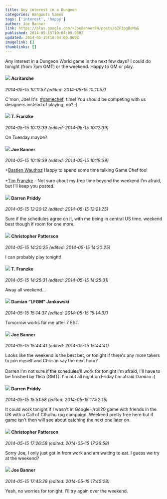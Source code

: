```yaml
---
title: Any interest in a Dungeon
categories: Hangouts Games
tags: ['interest', 'happy']
author: Joe Banner
link: https://plus.google.com/+JoeBanner84/posts/bZF3pgBeMaG
published: 2014-05-15T10:04:09.960Z
updated: 2014-05-15T10:04:09.960Z
imagelink: []
thumblinks: []
---
```


Any interest in a Dungeon World game in the next few days? I could do tonight (from 7pm GMT) or the weekend. Happy to GM or play.
<div id='comment z13kun5hzv3bulnai04cjhlokyrcvz3ahms0k'>
  <h4><img src='{{site.baseurl}}//images/avatars/110514403260264899558_photo.jpg'> Acritarche</h4>
      <p><cite>2014-05-15 10:11:57 (edited: 2014-05-15 10:11:57)</cite></p>
        <p>C&#39;mon, Joe! It&#39;s  <a rel="nofollow" class="ot-hashtag" href="https://plus.google.com/s/%23gamechef/posts">#gamechef</a>  time! You should be competing with us designers instead of playing, no? ;)</p>
</div>
        

<div id='comment z13kun5hzv3bulnai04cjhlokyrcvz3ahms0k'>
  <h4><img src='{{site.baseurl}}//images/avatars/110330901807759406775_photo.jpg'> T. Franzke</h4>
      <p><cite>2014-05-15 10:12:39 (edited: 2014-05-15 10:12:39)</cite></p>
        <p>On Tuesday maybe?</p>
</div>
        

<div id='comment z13kun5hzv3bulnai04cjhlokyrcvz3ahms0k'>
  <h4><img src='{{site.baseurl}}//images/avatars/103619294696451727396_photo.jpg'> Joe Banner</h4>
      <p><cite>2014-05-15 10:19:39 (edited: 2014-05-15 10:19:39)</cite></p>
        <p><span class="proflinkWrapper"><span class="proflinkPrefix">+</span><a class="proflink" href="https://plus.google.com/110514403260264899558" oid="110514403260264899558">Bastien Wauthoz</a></span> Happy to spend some time talking Game Chef too!<br /><br /><span class="proflinkWrapper"><span class="proflinkPrefix">+</span><a class="proflink" href="https://plus.google.com/110330901807759406775" oid="110330901807759406775">Tim Franzke</a></span> - Not sure about my free time beyond the weekend I&#39;m afraid, but I&#39;ll keep you posted.</p>
</div>
        

<div id='comment z13kun5hzv3bulnai04cjhlokyrcvz3ahms0k'>
  <h4><img src='{{site.baseurl}}//images/avatars/105875318948666656289_photo.jpg'> Darren Priddy</h4>
      <p><cite>2014-05-15 12:20:12 (edited: 2014-05-15 12:21:25)</cite></p>
        <p>Sure if the schedules agree on it, with me being in central US time.﻿ weekend best though if room for one more.</p>
</div>
        

<div id='comment z13kun5hzv3bulnai04cjhlokyrcvz3ahms0k'>
  <h4><img src='{{site.baseurl}}//images/avatars/115679865490833275084_photo.jpg'> Christopher Patterson</h4>
      <p><cite>2014-05-15 14:20:25 (edited: 2014-05-15 14:20:25)</cite></p>
        <p>I can probably play tonight!</p>
</div>
        

<div id='comment z13kun5hzv3bulnai04cjhlokyrcvz3ahms0k'>
  <h4><img src='{{site.baseurl}}//images/avatars/110330901807759406775_photo.jpg'> T. Franzke</h4>
      <p><cite>2014-05-15 14:25:31 (edited: 2014-05-15 14:25:31)</cite></p>
        <p>Away all weekend...</p>
</div>
        

<div id='comment z13kun5hzv3bulnai04cjhlokyrcvz3ahms0k'>
  <h4><img src='{{site.baseurl}}//images/avatars/100476170927206311405_photo.jpg'> Damian “LFGM” Jankowski</h4>
      <p><cite>2014-05-15 15:14:37 (edited: 2014-05-15 15:14:37)</cite></p>
        <p>Tomorrow works for me after 7 EST.</p>
</div>
        

<div id='comment z13kun5hzv3bulnai04cjhlokyrcvz3ahms0k'>
  <h4><img src='{{site.baseurl}}//images/avatars/103619294696451727396_photo.jpg'> Joe Banner</h4>
      <p><cite>2014-05-15 15:44:41 (edited: 2014-05-15 15:44:41)</cite></p>
        <p>Looks like the weekend is the best bet, or tonight if there&#39;s any more takers to join myself and Chris in say the next hour? <br /><br />Darren I&#39;m not sure if the schedules&#39;ll work for tonight I&#39;m afraid, I&#39;ll have to be finished by 11ish (GMT). I&#39;m out all night on Friday I&#39;m afraid Damian :(</p>
</div>
        

<div id='comment z13kun5hzv3bulnai04cjhlokyrcvz3ahms0k'>
  <h4><img src='{{site.baseurl}}//images/avatars/105875318948666656289_photo.jpg'> Darren Priddy</h4>
      <p><cite>2014-05-15 15:51:58 (edited: 2014-05-15 17:52:15)</cite></p>
        <p>It could work tonight if I wasn&#39;t in Google+/roll20 game with friends in the UK with a Call of Cthulhu rpg campaign. Weekend pretty free here but if game isn&#39;t then will see about catching the next one later on.</p>
</div>
        

<div id='comment z13kun5hzv3bulnai04cjhlokyrcvz3ahms0k'>
  <h4><img src='{{site.baseurl}}//images/avatars/115679865490833275084_photo.jpg'> Christopher Patterson</h4>
      <p><cite>2014-05-15 17:26:58 (edited: 2014-05-15 17:26:58)</cite></p>
        <p>Sorry Joe, I only just got in from work and am waiting to eat. I guess we try at the weekend?</p>
</div>
        

<div id='comment z13kun5hzv3bulnai04cjhlokyrcvz3ahms0k'>
  <h4><img src='{{site.baseurl}}//images/avatars/103619294696451727396_photo.jpg'> Joe Banner</h4>
      <p><cite>2014-05-15 17:45:28 (edited: 2014-05-15 17:45:28)</cite></p>
        <p>Yeah, no worries for tonight. I&#39;ll try again over the weekend.</p>
</div>
        